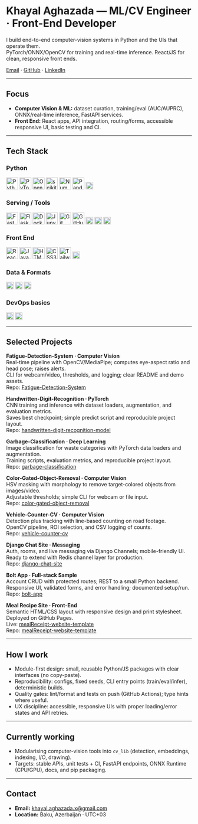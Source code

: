 # Khayal Aghazada — ML/CV Engineer · Front-End Developer

I build end-to-end computer-vision systems in Python and the UIs that operate them.  
PyTorch/ONNX/OpenCV for training and real-time inference. React/JS for clean, responsive front ends.

[Email](mailto:khayal.aghazada.x@gmail.com) · [GitHub](https://github.com/Khayal-Aghazada) · [LinkedIn](https://www.linkedin.com/in/khayal-aghazada-738990301/)

---

## Focus
- **Computer Vision & ML:** dataset curation, training/eval (AUC/AUPRC), ONNX/real-time inference, FastAPI services.
- **Front End:** React apps, API integration, routing/forms, accessible responsive UI, basic testing and CI.

---

## Tech Stack

### Python
<p>
  <img src="https://cdn.jsdelivr.net/gh/devicons/devicon/icons/python/python-original.svg" alt="Python" height="32"/>
  <img src="https://cdn.jsdelivr.net/gh/devicons/devicon/icons/pytorch/pytorch-original.svg" alt="PyTorch" height="32"/>
  <img src="https://cdn.jsdelivr.net/gh/devicons/devicon/icons/opencv/opencv-original.svg" alt="OpenCV" height="32"/>
  <img src="https://cdn.jsdelivr.net/gh/devicons/devicon/icons/scikitlearn/scikitlearn-original.svg" alt="scikit-learn" height="32"/>
  <img src="https://cdn.jsdelivr.net/gh/devicons/devicon/icons/numpy/numpy-original.svg" alt="NumPy" height="32"/>
  <img src="https://cdn.jsdelivr.net/gh/devicons/devicon/icons/pandas/pandas-original.svg" alt="Pandas" height="32"/>
  <img src="https://img.shields.io/badge/ONNX%20Runtime-005CED?logo=onnx&logoColor=white" alt="ONNX Runtime" height="20"/>
</p>

### Serving / Tools
<p>
  <img src="https://cdn.jsdelivr.net/gh/devicons/devicon/icons/fastapi/fastapi-original.svg" alt="FastAPI" height="32"/>
  <img src="https://cdn.jsdelivr.net/gh/devicons/devicon/icons/flask/flask-original.svg" alt="Flask" height="32"/>
  <img src="https://cdn.jsdelivr.net/gh/devicons/devicon/icons/docker/docker-original.svg" alt="Docker" height="32"/>
  <img src="https://cdn.jsdelivr.net/gh/devicons/devicon/icons/jupyter/jupyter-original.svg" alt="Jupyter" height="32"/>
  <img src="https://cdn.jsdelivr.net/gh/devicons/devicon/icons/git/git-original.svg" alt="Git" height="32"/>
  <img src="https://cdn.jsdelivr.net/gh/devicons/devicon/icons/github/github-original.svg" alt="GitHub" height="32"/>
  <img src="https://img.shields.io/badge/W%26B-FFBE00?logo=weightsandbiases&logoColor=black" alt="Weights & Biases" height="20"/>
  <img src="https://img.shields.io/badge/pytest-0A9EDC?logo=pytest&logoColor=white" alt="pytest" height="20"/>
  <img src="https://img.shields.io/badge/pre--commit-FAB040?logo=pre-commit&logoColor=black" alt="pre-commit" height="20"/>
</p>

### Front End
<p>
  <img src="https://cdn.jsdelivr.net/gh/devicons/devicon/icons/react/react-original.svg" alt="React" height="32"/>
  <img src="https://cdn.jsdelivr.net/gh/devicons/devicon/icons/javascript/javascript-original.svg" alt="JavaScript" height="32"/>
  <img src="https://cdn.jsdelivr.net/gh/devicons/devicon/icons/html5/html5-plain.svg" alt="HTML5" height="32"/>
  <img src="https://cdn.jsdelivr.net/gh/devicons/devicon/icons/css3/css3-plain.svg" alt="CSS3" height="32"/>
  <img src="https://cdn.jsdelivr.net/gh/devicons/devicon/icons/tailwindcss/tailwindcss-plain.svg" alt="Tailwind" height="32"/>
  <img src="https://img.shields.io/badge/React%20Router-CA4245?logo=reactrouter&logoColor=white" alt="React Router" height="20"/>
</p>

### Data & Formats
<p>
  <img src="https://img.shields.io/badge/REST-0B6A9F" alt="REST" height="20"/>
  <img src="https://img.shields.io/badge/JSON-333333?logo=json&logoColor=white" alt="JSON" height="20"/>
  <img src="https://img.shields.io/badge/CSV/Parquet-4B8BBE" alt="CSV/Parquet" height="20"/>
</p>

### DevOps basics
<p>
  <img src="https://img.shields.io/badge/GitHub%20Actions-2088FF?logo=githubactions&logoColor=white" alt="GitHub Actions" height="20"/>
  <img src="https://img.shields.io/badge/GitHub%20Pages-222222?logo=githubpages&logoColor=white" alt="GitHub Pages" height="20"/>
</p>


---

## Selected Projects

**Fatigue-Detection-System · Computer Vision**  
Real-time pipeline with OpenCV/MediaPipe; computes eye-aspect ratio and head pose; raises alerts.  
CLI for webcam/video, thresholds, and logging; clear README and demo assets.  
Repo: [Fatigue-Detection-System](https://github.com/Khayal-Aghazada/Fatigue-Detection-System)

**Handwritten-Digit-Recognition · PyTorch**  
CNN training and inference with dataset loaders, augmentation, and evaluation metrics.  
Saves best checkpoint; simple predict script and reproducible project layout.  
Repo: [handwritten-digit-recognition-model](https://github.com/Khayal-Aghazada/handwritten-digit-recognition-model)

**Garbage-Classification · Deep Learning**  
Image classification for waste categories with PyTorch data loaders and augmentation.  
Training scripts, evaluation metrics, and reproducible project layout.  
Repo: [garbage-classification](https://github.com/Khayal-Aghazada/garbage-classification)

**Color-Gated-Object-Removal · Computer Vision**  
HSV masking with morphology to remove target-colored objects from images/video.  
Adjustable thresholds; simple CLI for webcam or file input.  
Repo: [color-gated-object-removal](https://github.com/Khayal-Aghazada/color-gated-object-removal)

**Vehicle-Counter-CV · Computer Vision**  
Detection plus tracking with line-based counting on road footage.  
OpenCV pipeline, ROI selection, and CSV logging of counts.  
Repo: [vehicle-counter-cv](https://github.com/Khayal-Aghazada/vehicle-counter-cv)

**Django Chat Site · Messaging**  
Auth, rooms, and live messaging via Django Channels; mobile-friendly UI.  
Ready to extend with Redis channel layer for production.  
Repo: [django-chat-site](https://github.com/Khayal-Aghazada/django-chat-site)

**Bolt App · Full-stack Sample**  
Account CRUD with protected routes; REST to a small Python backend.  
Responsive UI, validated forms, and error handling; documented setup/run.  
Repo: [bolt-app](https://github.com/Khayal-Aghazada/bolt-app)

**Meal Recipe Site · Front-End**  
Semantic HTML/CSS layout with responsive design and print stylesheet.  
Deployed on GitHub Pages.  
Live: [mealReceipt-website-template](https://khayal-aghazada.github.io/mealReceipt-website-template/)  
Repo: [mealReceipt-website-template](https://github.com/Khayal-Aghazada/mealReceipt-website-template)

---

## How I work
- Module-first design: small, reusable Python/JS packages with clear interfaces (no copy-paste).
- Reproducibility: configs, fixed seeds, CLI entry points (train/eval/infer), deterministic builds.
- Quality gates: lint/format and tests on push (GitHub Actions); type hints where useful.
- UX discipline: accessible, responsive UIs with proper loading/error states and API retries.


---

## Currently working
- Modularising computer-vision tools into `cv_lib` (detection, embeddings, indexing, I/O, drawing).
- Targets: stable APIs, unit tests + CI, FastAPI endpoints, ONNX Runtime (CPU/GPU), docs, and pip packaging.


---

## Contact
- **Email:** khayal.aghazada.x@gmail.com  
- **Location:** Baku, Azerbaijan · UTC+03
